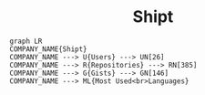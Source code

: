 <h1 align="center">Shipt</h1>

```mermaid
graph LR
COMPANY_NAME{Shipt}
COMPANY_NAME ---> U{Users} ---> UN[26]
COMPANY_NAME ---> R{Repositories} ---> RN[385]
COMPANY_NAME ---> G{Gists} ---> GN[146]
COMPANY_NAME ---> ML{Most Used<br>Languages}
```
